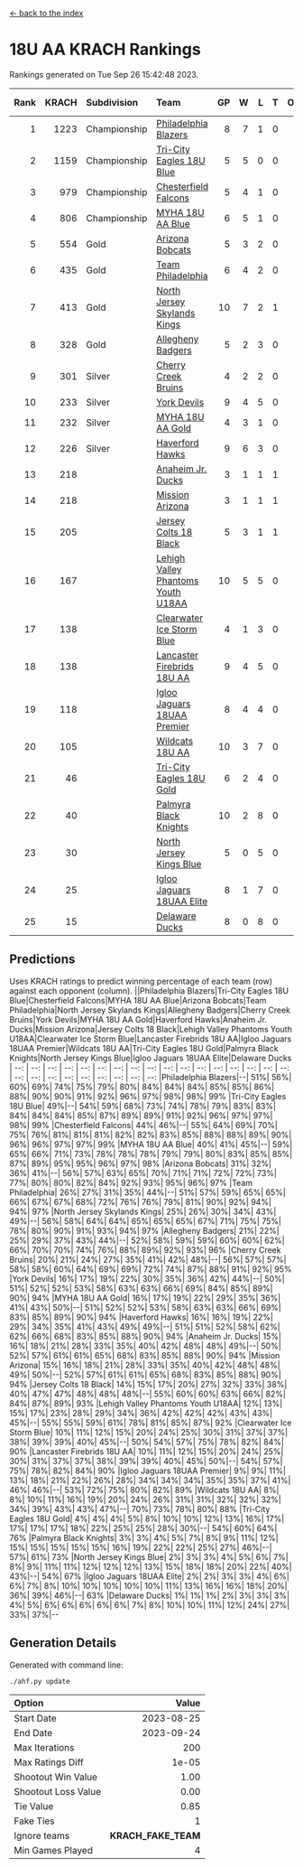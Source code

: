 [<- back to the index](readme.md)
# 18U AA KRACH Rankings
Rankings generated on Tue Sep 26 15:42:48 2023.

Rank|KRACH|Subdivision|Team|GP|W|L|T|OTW|OTL|SoS|Exp Wins|Win Diff
---:|---:|:---|:---|---:|---:|---:|---:|---:|---:|---:|---:|---:
1|1223|Championship|[Philadelphia Blazers](https://gamesheetstats.com/seasons/3659/teams/140765/schedule)|8|7|1|0|0|1|334|7.8|-0.0
2|1159|Championship|[Tri-City Eagles 18U Blue](https://gamesheetstats.com/seasons/3659/teams/140769/schedule)|5|5|0|0|1|0|169|5.9|0.0
3|979|Championship|[Chesterfield Falcons](https://gamesheetstats.com/seasons/3659/teams/143454/schedule)|5|4|1|0|1|0|467|4.8|-0.0
4|806|Championship|[MYHA 18U AA Blue](https://gamesheetstats.com/seasons/3659/teams/140759/schedule)|6|5|1|0|0|0|267|5.8|-0.0
5|554|Gold|[Arizona Bobcats](https://gamesheetstats.com/seasons/3659/teams/143450/schedule)|5|3|2|0|0|0|558|3.8|-0.0
6|435|Gold|[Team Philadelphia](https://gamesheetstats.com/seasons/3659/teams/140768/schedule)|6|4|2|0|0|0|394|4.8|-0.0
7|413|Gold|[North Jersey Skylands Kings](https://gamesheetstats.com/seasons/3659/teams/140763/schedule)|10|7|2|1|1|0|268|8.7|0.0
8|328|Gold|[Allegheny Badgers](https://gamesheetstats.com/seasons/3659/teams/143448/schedule)|5|2|3|0|0|0|598|2.8|-0.0
9|301|Silver|[Cherry Creek Bruins](https://gamesheetstats.com/seasons/3659/teams/143451/schedule)|4|2|2|0|0|0|491|2.9|0.0
10|233|Silver|[York Devils](https://gamesheetstats.com/seasons/3659/teams/140772/schedule)|9|4|5|0|1|0|481|4.8|-0.0
11|232|Silver|[MYHA 18U AA Gold](https://gamesheetstats.com/seasons/3659/teams/140760/schedule)|4|3|1|0|1|1|124|3.9|0.0
12|226|Silver|[Haverford Hawks](https://gamesheetstats.com/seasons/3659/teams/140752/schedule)|9|6|3|0|1|2|216|6.9|0.0
13|218||[Anaheim Jr. Ducks](https://gamesheetstats.com/seasons/3659/teams/143456/schedule)|3|1|1|1|0|0|218|2.7|0.0
14|218||[Mission Arizona](https://gamesheetstats.com/seasons/3659/teams/143449/schedule)|3|1|1|1|0|0|218|2.7|0.0
15|205||[Jersey Colts 18 Black](https://gamesheetstats.com/seasons/3659/teams/140756/schedule)|5|3|1|1|0|0|136|4.7|0.0
16|167||[Lehigh Valley Phantoms Youth U18AA](https://gamesheetstats.com/seasons/3659/teams/140758/schedule)|10|5|5|0|0|1|199|5.9|0.0
17|138||[Clearwater Ice Storm Blue](https://gamesheetstats.com/seasons/3659/teams/143452/schedule)|4|1|3|0|1|1|406|1.8|-0.0
18|138||[Lancaster Firebrids 18U AA](https://gamesheetstats.com/seasons/3659/teams/140757/schedule)|9|4|5|0|1|1|372|4.9|0.0
19|118||[Igloo Jaguars 18UAA Premier](https://gamesheetstats.com/seasons/3659/teams/140755/schedule)|8|4|4|0|0|0|293|4.9|0.0
20|105||[Wildcats 18U AA](https://gamesheetstats.com/seasons/3659/teams/140771/schedule)|10|3|7|0|0|0|330|3.9|0.0
21|46||[Tri-City Eagles 18U Gold](https://gamesheetstats.com/seasons/3659/teams/140770/schedule)|6|2|4|0|0|1|124|2.9|0.0
22|40||[Palmyra Black Knights](https://gamesheetstats.com/seasons/3659/teams/140764/schedule)|10|2|8|0|1|0|286|2.9|0.0
23|30||[North Jersey Kings Blue](https://gamesheetstats.com/seasons/3659/teams/140762/schedule)|5|0|5|0|0|0|289|0.9|0.0
24|25||[Igloo Jaguars 18UAA Elite](https://gamesheetstats.com/seasons/3659/teams/140753/schedule)|8|1|7|0|0|0|173|1.9|0.0
25|15||[Delaware Ducks](https://gamesheetstats.com/seasons/3659/teams/140751/schedule)|8|0|8|0|0|0|295|0.9|0.0

## Predictions
Uses KRACH ratings to predict winning percentage of each team (row) against each opponent (column).
||Philadelphia Blazers|Tri-City Eagles 18U Blue|Chesterfield Falcons|MYHA 18U AA Blue|Arizona Bobcats|Team Philadelphia|North Jersey Skylands Kings|Allegheny Badgers|Cherry Creek Bruins|York Devils|MYHA 18U AA Gold|Haverford Hawks|Anaheim Jr. Ducks|Mission Arizona|Jersey Colts 18 Black|Lehigh Valley Phantoms Youth U18AA|Clearwater Ice Storm Blue|Lancaster Firebrids 18U AA|Igloo Jaguars 18UAA Premier|Wildcats 18U AA|Tri-City Eagles 18U Gold|Palmyra Black Knights|North Jersey Kings Blue|Igloo Jaguars 18UAA Elite|Delaware Ducks
| --: | --: | --: | --: | --: | --: | --: | --: | --: | --: | --: | --: | --: | --: | --: | --: | --: | --: | --: | --: | --: | --: | --: | --: | --: | --: 
|Philadelphia Blazers|--| 51%| 56%| 60%| 69%| 74%| 75%| 79%| 80%| 84%| 84%| 84%| 85%| 85%| 86%| 88%| 90%| 90%| 91%| 92%| 96%| 97%| 98%| 98%| 99%
|Tri-City Eagles 18U Blue| 49%|--| 54%| 59%| 68%| 73%| 74%| 78%| 79%| 83%| 83%| 84%| 84%| 84%| 85%| 87%| 89%| 89%| 91%| 92%| 96%| 97%| 97%| 98%| 99%
|Chesterfield Falcons| 44%| 46%|--| 55%| 64%| 69%| 70%| 75%| 76%| 81%| 81%| 81%| 82%| 82%| 83%| 85%| 88%| 88%| 89%| 90%| 96%| 96%| 97%| 97%| 99%
|MYHA 18U AA Blue| 40%| 41%| 45%|--| 59%| 65%| 66%| 71%| 73%| 78%| 78%| 78%| 79%| 79%| 80%| 83%| 85%| 85%| 87%| 89%| 95%| 95%| 96%| 97%| 98%
|Arizona Bobcats| 31%| 32%| 36%| 41%|--| 56%| 57%| 63%| 65%| 70%| 71%| 71%| 72%| 72%| 73%| 77%| 80%| 80%| 82%| 84%| 92%| 93%| 95%| 96%| 97%
|Team Philadelphia| 26%| 27%| 31%| 35%| 44%|--| 51%| 57%| 59%| 65%| 65%| 66%| 67%| 67%| 68%| 72%| 76%| 76%| 79%| 81%| 90%| 92%| 94%| 94%| 97%
|North Jersey Skylands Kings| 25%| 26%| 30%| 34%| 43%| 49%|--| 56%| 58%| 64%| 64%| 65%| 65%| 65%| 67%| 71%| 75%| 75%| 78%| 80%| 90%| 91%| 93%| 94%| 97%
|Allegheny Badgers| 21%| 22%| 25%| 29%| 37%| 43%| 44%|--| 52%| 58%| 59%| 59%| 60%| 60%| 62%| 66%| 70%| 70%| 74%| 76%| 88%| 89%| 92%| 93%| 96%
|Cherry Creek Bruins| 20%| 21%| 24%| 27%| 35%| 41%| 42%| 48%|--| 56%| 57%| 57%| 58%| 58%| 60%| 64%| 69%| 69%| 72%| 74%| 87%| 88%| 91%| 92%| 95%
|York Devils| 16%| 17%| 19%| 22%| 30%| 35%| 36%| 42%| 44%|--| 50%| 51%| 52%| 52%| 53%| 58%| 63%| 63%| 66%| 69%| 84%| 85%| 89%| 90%| 94%
|MYHA 18U AA Gold| 16%| 17%| 19%| 22%| 29%| 35%| 36%| 41%| 43%| 50%|--| 51%| 52%| 52%| 53%| 58%| 63%| 63%| 66%| 69%| 83%| 85%| 89%| 90%| 94%
|Haverford Hawks| 16%| 16%| 19%| 22%| 29%| 34%| 35%| 41%| 43%| 49%| 49%|--| 51%| 51%| 52%| 58%| 62%| 62%| 66%| 68%| 83%| 85%| 88%| 90%| 94%
|Anaheim Jr. Ducks| 15%| 16%| 18%| 21%| 28%| 33%| 35%| 40%| 42%| 48%| 48%| 49%|--| 50%| 52%| 57%| 61%| 61%| 65%| 68%| 83%| 85%| 88%| 90%| 94%
|Mission Arizona| 15%| 16%| 18%| 21%| 28%| 33%| 35%| 40%| 42%| 48%| 48%| 49%| 50%|--| 52%| 57%| 61%| 61%| 65%| 68%| 83%| 85%| 88%| 90%| 94%
|Jersey Colts 18 Black| 14%| 15%| 17%| 20%| 27%| 32%| 33%| 38%| 40%| 47%| 47%| 48%| 48%| 48%|--| 55%| 60%| 60%| 63%| 66%| 82%| 84%| 87%| 89%| 93%
|Lehigh Valley Phantoms Youth U18AA| 12%| 13%| 15%| 17%| 23%| 28%| 29%| 34%| 36%| 42%| 42%| 42%| 43%| 43%| 45%|--| 55%| 55%| 59%| 61%| 78%| 81%| 85%| 87%| 92%
|Clearwater Ice Storm Blue| 10%| 11%| 12%| 15%| 20%| 24%| 25%| 30%| 31%| 37%| 37%| 38%| 39%| 39%| 40%| 45%|--| 50%| 54%| 57%| 75%| 78%| 82%| 84%| 90%
|Lancaster Firebrids 18U AA| 10%| 11%| 12%| 15%| 20%| 24%| 25%| 30%| 31%| 37%| 37%| 38%| 39%| 39%| 40%| 45%| 50%|--| 54%| 57%| 75%| 78%| 82%| 84%| 90%
|Igloo Jaguars 18UAA Premier|  9%|  9%| 11%| 13%| 18%| 21%| 22%| 26%| 28%| 34%| 34%| 34%| 35%| 35%| 37%| 41%| 46%| 46%|--| 53%| 72%| 75%| 80%| 82%| 89%
|Wildcats 18U AA|  8%|  8%| 10%| 11%| 16%| 19%| 20%| 24%| 26%| 31%| 31%| 32%| 32%| 32%| 34%| 39%| 43%| 43%| 47%|--| 70%| 73%| 78%| 80%| 88%
|Tri-City Eagles 18U Gold|  4%|  4%|  4%|  5%|  8%| 10%| 10%| 12%| 13%| 16%| 17%| 17%| 17%| 17%| 18%| 22%| 25%| 25%| 28%| 30%|--| 54%| 60%| 64%| 76%
|Palmyra Black Knights|  3%|  3%|  4%|  5%|  7%|  8%|  9%| 11%| 12%| 15%| 15%| 15%| 15%| 15%| 16%| 19%| 22%| 22%| 25%| 27%| 46%|--| 57%| 61%| 73%
|North Jersey Kings Blue|  2%|  3%|  3%|  4%|  5%|  6%|  7%|  8%|  9%| 11%| 11%| 12%| 12%| 12%| 13%| 15%| 18%| 18%| 20%| 22%| 40%| 43%|--| 54%| 67%
|Igloo Jaguars 18UAA Elite|  2%|  2%|  3%|  3%|  4%|  6%|  6%|  7%|  8%| 10%| 10%| 10%| 10%| 10%| 11%| 13%| 16%| 16%| 18%| 20%| 36%| 39%| 46%|--| 63%
|Delaware Ducks|  1%|  1%|  1%|  2%|  3%|  3%|  3%|  4%|  5%|  6%|  6%|  6%|  6%|  6%|  7%|  8%| 10%| 10%| 11%| 12%| 24%| 27%| 33%| 37%|--

## Generation Details

Generated with command line:
```
./ahf.py update
```

| Option | Value |
| :----- | ----: |
| Start Date | 2023-08-25 |
| End Date | 2023-09-24 |
| Max Iterations | 200 |
| Max Ratings Diff | 1e-05 |
| Shootout Win Value | 1.00 |
| Shootout Loss Value | 0.00 |
| Tie Value | 0.85 |
| Fake Ties | 1 |
| Ignore teams | __KRACH_FAKE_TEAM__ |
| Min Games Played | 4 |

